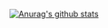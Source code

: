 [![Anurag's github stats](https://github-readme-stats.vercel.app/api?username=XFcall?theme=synthwave)](https://github.com/anuraghazra/github-readme-stats)
